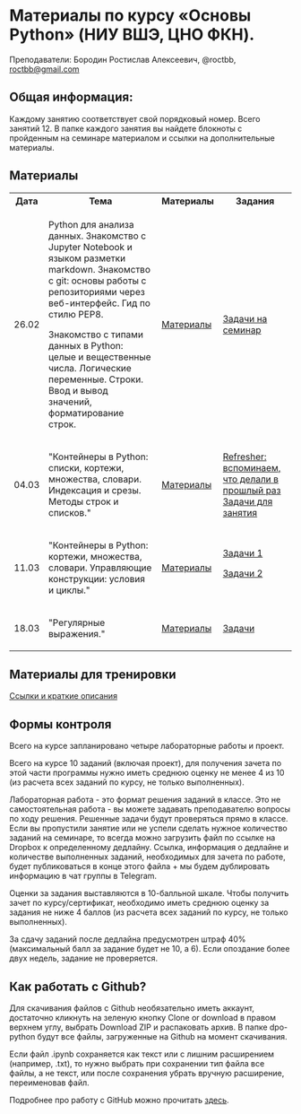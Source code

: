# Материалы по курсу «Основы Python» (НИУ ВШЭ, ЦНО ФКН).

Преподаватели: Бородин Ростислав Алексеевич, @roctbb, roctbb@gmail.com

## Общая информация:

Каждому занятию соответствует свой порядковый номер. Всего занятий 12. В папке каждого занятия вы найдете блокноты с пройденным на семинаре материалом и ссылки на дополнительные материалы.

## Материалы

<table>
   <tr>
     <th>
        Дата
     </th>
     <th>
        Тема
     </th>
     <th>
        Материалы
     </th>
     <th>
        Задания
     </th>
   </tr>
  <tr>
    <td>26.02</td><td><p>Python для анализа данных. Знакомство с Jupyter Notebook и языком разметки markdown. Знакомство с git: основы работы с репозиториями через веб-интерфейс. Гид по стилю PEP8.</p><p>Знакомство с типами данных в Python: целые и вещественные числа. Логические переменные. Строки. Ввод и вывод значений, форматирование строк.</p></td>
     <td><a href="https://github.com/roctbb/dpo-python/tree/master/1%20%D0%B7%D0%B0%D0%BD%D1%8F%D1%82%D0%B8%D0%B5%20(26-02)">Материалы</a></td><td><a href="https://nbviewer.jupyter.org/github/roctbb/dpo-python/blob/master/1%20%D0%B7%D0%B0%D0%BD%D1%8F%D1%82%D0%B8%D0%B5%20%2826-02%29/%D0%97%D0%B0%D0%B4%D0%B0%D1%87%D0%B8.ipynb">Задачи на семинар</a>
</td>
  </tr>
   <tr>
    <td>04.03</td><td>
      <p>"Контейнеры в Python: списки, кортежи, множества, словари. Индексация и срезы. Методы строк и списков."</p>
      </td>
     <td><a href="https://github.com/roctbb/dpo-python/tree/master/2%20%D0%B7%D0%B0%D0%BD%D1%8F%D1%82%D0%B8%D0%B5%20(04-03)">Материалы</a></td><td>
      <a href="https://nbviewer.jupyter.org/github/roctbb/dpo-python/blob/master/2%20%D0%B7%D0%B0%D0%BD%D1%8F%D1%82%D0%B8%D0%B5%20%2804-03%29/2020_DPO_0_Refresher.ipynb">Refresher: вспоминаем, что делали в прошлый раз</a><br>
<a href="https://nbviewer.jupyter.org/github/roctbb/dpo-python/blob/master/2%20%D0%B7%D0%B0%D0%BD%D1%8F%D1%82%D0%B8%D0%B5%20%2804-03%29/2020_DPO_2_0_Problems.ipynb">Задачи для занятия</a>
  </td>
  </tr>
   <tr>
      <td>11.03</td><td>
      <p>"Контейнеры в Python: кортежи, множества, словари. Управляющие конструкции: условия и циклы."</p>
      </td>
     <td><a href="https://github.com/roctbb/dpo-python/tree/master/3%20%D0%B7%D0%B0%D0%BD%D1%8F%D1%82%D0%B8%D0%B5%20(11-03)">Материалы</a></td><td>
      <a href="https://nbviewer.jupyter.org/github/roctbb/dpo-python/blob/master/3%20%D0%B7%D0%B0%D0%BD%D1%8F%D1%82%D0%B8%D0%B5%20%2811-03%29/2020_DPO_2_0_Problems_Solution.ipynb">Задачи 1</a><br>
      
<a href="https://nbviewer.jupyter.org/github/roctbb/dpo-python/blob/master/3%20%D0%B7%D0%B0%D0%BD%D1%8F%D1%82%D0%B8%D0%B5%20%2811-03%29/2020_DPO_3_0_Problems.ipynb">Задачи 2</a>
      
   </tr>
   <tr>
      <td>18.03</td><td>
      <p>"Регулярные выражения."</p>
      </td>
     <td><a href="https://github.com/roctbb/dpo-python/tree/master/4%20%D0%B7%D0%B0%D0%BD%D1%8F%D1%82%D0%B8%D0%B5%20(18-03)">Материалы</a></td><td>
      <a href="https://nbviewer.jupyter.org/github/roctbb/dpo-python/blob/master/4%20%D0%B7%D0%B0%D0%BD%D1%8F%D1%82%D0%B8%D0%B5%20%2818-03%29/2020_DPO_3_0_RegExp_Problems.ipynb">Задачи </a>
   </tr>
</table>

##  Материалы для тренировки

[Ссылки и краткие описания](https://github.com/roctbb/dpo-python/blob/master/dopmaterialy.md)

## Формы контроля

Всего на курсе запланировано четыре лабораторные работы и проект.

Всего на курсе 10 заданий (включая проект), для получения зачета по этой части программы нужно иметь среднюю оценку не менее 4 из 10 (из расчета всех заданий по курсу, не только выполненных).

Лабораторная работа - это формат решения заданий в классе. Это не самостоятельная работа - вы можете задавать преподавателю вопросы по ходу решения. Решенные задачи будут проверяться прямо в классе. Если вы пропустили занятие или не успели сделать нужное количество заданий на семинаре, то всегда можно загрузить файл по ссылке на Dropbox к определенному дедлайну. Ссылка, информация о дедлайне и количестве выполненных заданий, необходимых для зачета по работе, будет публиковаться в конце этого файла + мы будем дублировать информацию в чат группы в Telegram.

Оценки за задания выставляются в 10-балльной шкале. Чтобы получить зачет по курсу/сертификат, необходимо иметь среднюю оценку за задания не ниже 4 баллов (из расчета всех заданий по курсу, не только выполненных).

За сдачу заданий после дедлайна предусмотрен штраф 40% (максимальный балл за задание будет не 10, а 6). Если опоздание более двух недель, задание не проверяется.

## Как работать с Github?

Для скачивания файлов с Github необязательно иметь аккаунт, достаточно кликнуть на зеленую кнопку Clone or download в правом верхнем углу, выбрать Download ZIP и распаковать архив. В папке dpo-python будут все файлы, загруженные на Github на момент скачивания.

Если файл .ipynb сохраняется как текст или с лишним расширением (например, .txt), то нужно выбрать при сохранении тип файла все файлы, 
а не текст, или после сохранения убрать вручную расширение, переименовав файл.

Подробнее про работу с GitHub можно прочитать [здесь](https://nbviewer.jupyter.org/github/roctbb/dpo-python/blob/master/1%20%D0%B7%D0%B0%D0%BD%D1%8F%D1%82%D0%B8%D0%B5%20%2826-02%29/git.ipynb).

